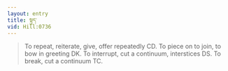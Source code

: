 ```yaml
---
layout: entry
title: སྟུད་
vid: Hill:0736
---
```

> To repeat, reiterate, give, offer repeatedly CD. To piece on to join, to bow in greeting DK. To interrupt, cut a continuum, interstices DS. To break, cut a continuum TC.

